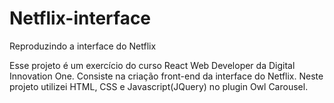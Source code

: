 # Netflix-interface

Reproduzindo a interface do Netflix

Esse projeto é um exercício do curso React Web Developer da Digital Innovation One. Consiste na criação front-end da interface do Netflix. 
Neste projeto utilizei HTML, CSS e Javascript(JQuery) no plugin Owl Carousel.
